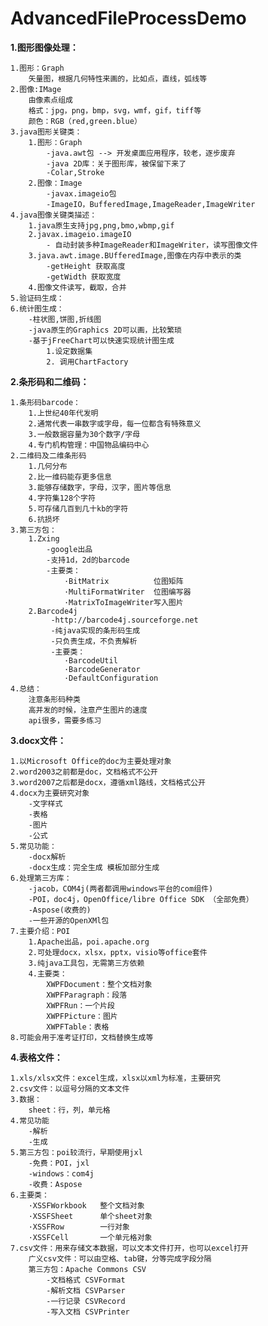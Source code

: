 # AdvancedFileProcessDemo 

**1.图形图像处理：**
    
    1.图形：Graph
        矢量图，根据几何特性来画的，比如点，直线，弧线等
    2.图像:IMage        
        由像素点组成
        格式：jpg，png，bmp，svg，wmf，gif，tiff等
        颜色：RGB（red,green.blue）
    3.java图形关键类：
        1.图形：Graph
            -java.awt包 --> 开发桌面应用程序，较老，逐步废弃
            -java 2D库：关于图形库，被保留下来了
            -Colar,Stroke
        2.图像：Image
            -javax.imageio包 
            -ImageIO，BufferedImage,ImageReader,ImageWriter
    4.java图像关键类描述：
        1.java原生支持jpg,png,bmo,wbmp,gif
        2.javax.imageio.imageIO
            - 自动封装多种ImageReader和ImageWriter，读写图像文件
        3.java.awt.image.BUfferedImage,图像在内存中表示的类
            -getHeight 获取高度
            -getWidth 获取宽度
        4.图像文件读写，截取，合并
    5.验证码生成：
    6.统计图生成：
        -柱状图,饼图,折线图
        -java原生的Graphics 2D可以画，比较繁琐
        -基于jFreeChart可以快速实现统计图生成
            1.设定数据集
            2. 调用ChartFactory

**2.条形码和二维码：**

    1.条形码barcode：
        1.上世纪40年代发明
        2.通常代表一串数字或字母，每一位都含有特殊意义
        3.一般数据容量为30个数字/字母
        4.专门机构管理：中国物品编码中心
    2.二维码及二维条形码
        1.几何分布
        2.比一维码能存更多信息
        3.能够存储数字，字母，汉字，图片等信息
        4.字符集128个字符
        5.可存储几百到几十kb的字符
        6.抗损坏
    3.第三方包：
        1.Zxing
            -google出品
            -支持1d，2d的barcode
            -主要类：
                ·BitMatrix          位图矩阵
                ·MultiFormatWriter  位图编写器
                ·MatrixToImageWriter写入图片
        2.Barcode4j
             -http://barcode4j.sourceforge.net
             -纯java实现的条形码生成
             -只负责生成，不负责解析
             -主要类：
                ·BarcodeUtil
                ·BarcodeGenerator
                ·DefaultConfiguration
    4.总结：
        注意条形码种类
        高并发的时候，注意产生图片的速度
        api很多，需要多练习
       
**3.docx文件：**
    
    1.以Microsoft Office的doc为主要处理对象
    2.word2003之前都是doc，文档格式不公开
    3.word2007之后都是docx，遵循xml路线，文档格式公开
    4.docx为主要研究对象
        -文字样式
        -表格
        -图片
        -公式
    5.常见功能：
        -docx解析
        -docx生成：完全生成 模板加部分生成
    6.处理第三方库：
        -jacob，COM4j(两者都调用windows平台的com组件)
        -POI，doc4j，OpenOffice/libre Office SDK （全部免费）   
        -Aspose(收费的)
        -一些开源的OpenXMl包
    7.主要介绍：POI
        1.Apache出品，poi.apache.org
        2.可处理docx，xlsx，pptx，visio等office套件
        3.纯java工具包，无需第三方依赖
        4.主要类：
            XWPFDocument：整个文档对象
            XWPFParagraph：段落
            XWPFRun：一个片段
            XWPFPicture：图片
            XWPFTable：表格
    8.可能会用于准考证打印，文档替换生成等
    
**4.表格文件：**
    
    1.xls/xlsx文件：excel生成，xlsx以xml为标准，主要研究
    2.csv文件：以逗号分隔的文本文件
    3.数据：
        sheet：行，列，单元格
    4.常见功能
        -解析
        -生成
    5.第三方包：poi较流行，早期使用jxl
        -免费：POI，jxl
        -windows：com4j
        -收费：Aspose
    6.主要类：
        ·XSSFWorkbook   整个文档对象
        ·XSSFSheet      单个sheet对象
        ·XSSFRow        一行对象
        ·XSSFCell       一个单元格对象
    7.csv文件：用来存储文本数据，可以文本文件打开，也可以excel打开
        广义csv文件：可以由空格、tab键，分等完成字段分隔
        第三方包：Apache Commons CSV
            -文档格式 CSVFormat
            -解析文档 CSVParser
            -一行记录 CSVRecord
            -写入文档 CSVPrinter
    
    
